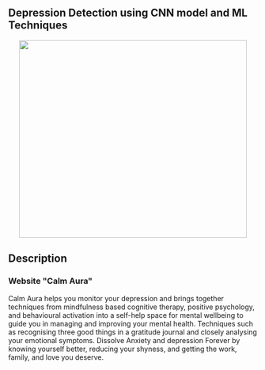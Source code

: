 ## Depression Detection using CNN model and ML Techniques

<p align="center">
  <img width="460" height="400" src="opt/Getting_Coffee.gif">
</p>

## Description
### Website "Calm Aura"
Calm Aura helps you monitor your depression and brings together techniques from mindfulness based cognitive therapy, positive psychology, and behavioural activation into a self-help space for mental wellbeing to guide you in managing and improving your mental health. Techniques such as recognising three good things in a gratitude journal and closely analysing your emotional symptoms. Dissolve Anxiety and depression Forever by knowing yourself better, reducing your shyness, and getting the work, family, and love you deserve.


